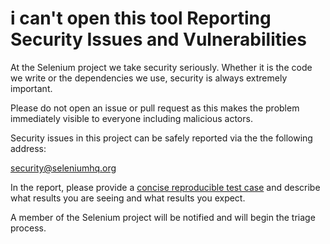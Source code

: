  i can't open this tool Reporting Security Issues and Vulnerabilities
=============================================

At the Selenium project we take security seriously. Whether it is the code we write or the dependencies we 
use, security is always extremely important. 

Please do not open an issue or pull request as this makes the problem immediately visible to everyone 
including malicious actors. 

Security issues in this project can be safely reported via the the following 
address:

security@seleniumhq.org

In the report, please provide a [concise reproducible test case](http://sscce.org/) and describe 
what results you are seeing and what results you expect.

A member of the Selenium project will be notified and will begin the triage process.
